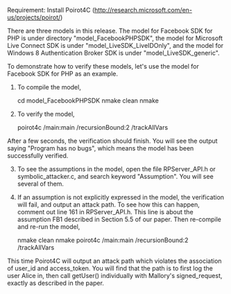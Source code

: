 Requirement:
Install Poirot4C (http://research.microsoft.com/en-us/projects/poirot/)

There are three models in this release. The model for Facebook SDK for PHP is under directory "model_FacebookPHPSDK", the model for Microsoft Live Connect SDK is under "model_LiveSDK_LiveIDOnly", and the model for Windows 8 Authentication Broker SDK is under "model_LiveSDK_generic".

To demonstrate how to verify these models, let's use the model for Facebook SDK for PHP as an example.

1) To compile the model,

	cd model_FacebookPHPSDK
	nmake clean
	nmake

2) To verify the model,

	poirot4c /main:main /recursionBound:2 /trackAllVars

After a few seconds, the verification should finish. You will see the output saying "Program has no bugs", which means the model has been successfully verified.

3) To see the assumptions in the model, open the file RPServer_API.h or symbolic_attacker.c, and search keyword "Assumption". You will see several of them.

4) If an assumption is not explicitly expressed in the model, the verification will fail, and output an attack path. To see how this can happen, comment out line 161 in RPServer_API.h. This line is about the assumption FB1 described in Section 5.5 of our paper. Then re-compile and re-run the model,

	nmake clean
	nmake
	poirot4c /main:main /recursionBound:2 /trackAllVars

This time Poirot4C will output an attack path which violates the association of user_id and access_token. You will find that the path is to first log the user Alice in, then call getUser() individually with Mallory's signed_request, exactly as described in the paper.



